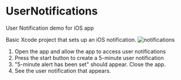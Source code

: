 # UserNotifications
User Notification demo for iOS app

Basic Xcode project that sets up an iOS notification. 
![notifications](https://user-images.githubusercontent.com/1095864/60122389-b6195b80-974a-11e9-9485-096dd388f979.png)
1. Open the app and allow the app to access user notifications
2. Press the start button to create a 5-minute user notification
3. "5-minute alert has been set" should appear. Close the app.
4. See the user notification that appears.
